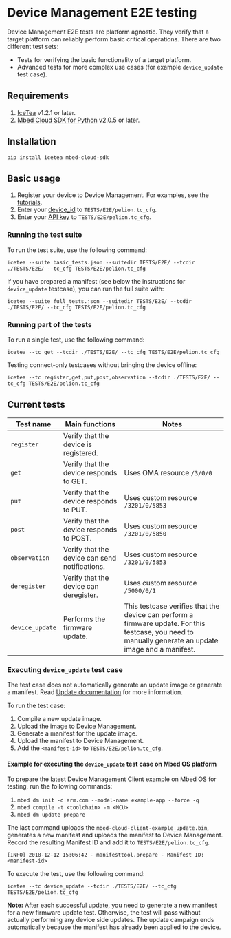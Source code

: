# Device Management E2E testing

Device Management E2E tests are platform agnostic. They verify that a target platform can reliably perform basic critical operations.
There are two different test sets:

- Tests for verifying the basic functionality of a target platform.
- Advanced tests for more complex use cases (for example `device_update` test case).

## Requirements

1. [IceTea](https://github.com/ARMmbed/icetea) v1.2.1 or later.
1. [Mbed Cloud SDK for Python](https://cloud.mbed.com/docs/current/mbed-cloud-sdk-python/index.html) v2.0.5 or later.

## Installation

```
pip install icetea mbed-cloud-sdk
```

## Basic usage

1. Register your device to Device Management. For examples, see the [tutorials](https://cloud.mbed.com/docs/current/connecting/device-management-client-tutorials.html).
1. Enter your [device_id](https://cloud.mbed.com/docs/current/connecting/device-identity.html) to `TESTS/E2E/pelion.tc_cfg`.
1. Enter your [API key](https://cloud.mbed.com/docs/current/integrate-web-app/api-keys.html) to `TESTS/E2E/pelion.tc_cfg`.

### Running the test suite

To run the test suite, use the following command:

```
icetea --suite basic_tests.json --suitedir TESTS/E2E/ --tcdir ./TESTS/E2E/ --tc_cfg TESTS/E2E/pelion.tc_cfg
```

If you have prepared a manifest (see below the instructions for `device_update` testcase), you can run the full suite with:

```
icetea --suite full_tests.json --suitedir TESTS/E2E/ --tcdir ./TESTS/E2E/ --tc_cfg TESTS/E2E/pelion.tc_cfg
```

### Running part of the tests

To run a single test, use the following command:

```
icetea --tc get --tcdir ./TESTS/E2E/ --tc_cfg TESTS/E2E/pelion.tc_cfg
```
Testing connect-only testcases without bringing the device offline:
```
icetea --tc register,get,put,post,observation --tcdir ./TESTS/E2E/ --tc_cfg TESTS/E2E/pelion.tc_cfg
```

## Current tests

| Test name        | Main functions                             | Notes                                 |
| ---------------- | ------------------------------------------ | --------------------------------------|
| `register`       | Verify that the device is registered.      |                                       |
| `get`            | Verify that the device responds to GET.    | Uses OMA resource `/3/0/0`            |
| `put`            | Verify that the device responds to PUT.    | Uses custom resource `/3201/0/5853`   |
| `post`           | Verify that the device responds to POST.   | Uses custom resource `/3201/0/5850`   |
| `observation`    | Verify that the device can send notifications. | Uses custom resource `/3201/0/5853`   |
| `deregister`     | Verify that the device can deregister.     | Uses custom resource `/5000/0/1`      |
| `device_update`  | Performs the firmware update.              | This testcase verifies that the device can perform a firmware update. For this testcase, you need to manually generate an update image and a manifest. |

### Executing `device_update` test case

The test case does not automatically generate an update image or generate a manifest. Read [Update documentation](https://cloud.mbed.com/docs/current/updating-firmware/index.html) for more information.

To run the test case:

1. Compile a new update image.
1. Upload the image to Device Management.
1. Generate a manifest for the update image.
1. Upload the manifest to Device Management.
1. Add the `<manifest-id>` to `TESTS/E2E/pelion.tc_cfg`.

#### Example for executing the `device_update` test case on Mbed OS platform

To prepare the latest Device Management Client example on Mbed OS for testing, run the following commands:

1. `mbed dm init -d arm.com --model-name example-app --force -q`
1. `mbed compile -t <toolchain> -m <MCU>`
1. `mbed dm update prepare`

The last command uploads the `mbed-cloud-client-example_update.bin`, generates a new manifest and uploads the manifest to Device Management. Record the resulting Manifest ID and add it to `TESTS/E2E/pelion.tc_cfg`.

```
[INFO] 2018-12-12 15:06:42 - manifesttool.prepare - Manifest ID: <manifest-id>
```

To execute the test, use the following command:

```
icetea --tc device_update --tcdir ./TESTS/E2E/ --tc_cfg TESTS/E2E/pelion.tc_cfg
```

 <span class="notes">**Note:** After each successful update, you need to generate a new manifest for a new firmware update test. Otherwise, the test will pass without actually performing any device side updates. The update campaign ends automatically because the manifest has already been applied to the device.</span>
